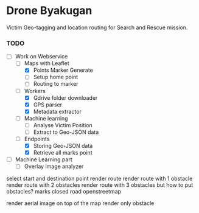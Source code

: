 # Drone Byakugan
Victim Geo-tagging and location routing for Search and Rescue mission.

### TODO
- [ ] Work on Webservice
    - [ ] Maps with Leaflet
        - [x] Points Marker Generate
        - [ ] Setup home point
        - [ ] Routing to marker
    - [ ] Workers
        - [x] Gdrive folder downloader
        - [x] GPS parser
        - [x] Metadata extractor
    - [ ] Machine learning
        - [ ] Analyse Victim Position
        - [ ] Extract to Geo-JSON data
    - [ ] Endpoints
        - [x] Storing Geo-JSON data
        - [x] Retrieve all marks point

- [ ] Machine Learning part
    - [ ] Overlay image analyzer

select start and destination point
render route
render route with 1 obstacle
render route with 2 obstacles
render route with 3 obstacles
but how to put obstacles?
marks closed road openstreetmap

render aerial image on top of the map
render only obstacle